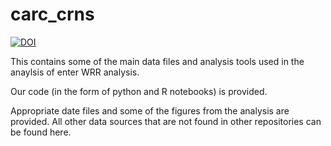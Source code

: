 # carc_crns
[![DOI](https://zenodo.org/badge/789058633.svg)](https://zenodo.org/doi/10.5281/zenodo.11648961)

This contains some of the main data files and analysis tools used in the anaylsis of enter WRR analysis.

Our code (in the form of python and R notebooks) is provided.

Appropriate date files and some of the figures from the analysis are provided. All other data sources that are not found in other repositories can be found here.
